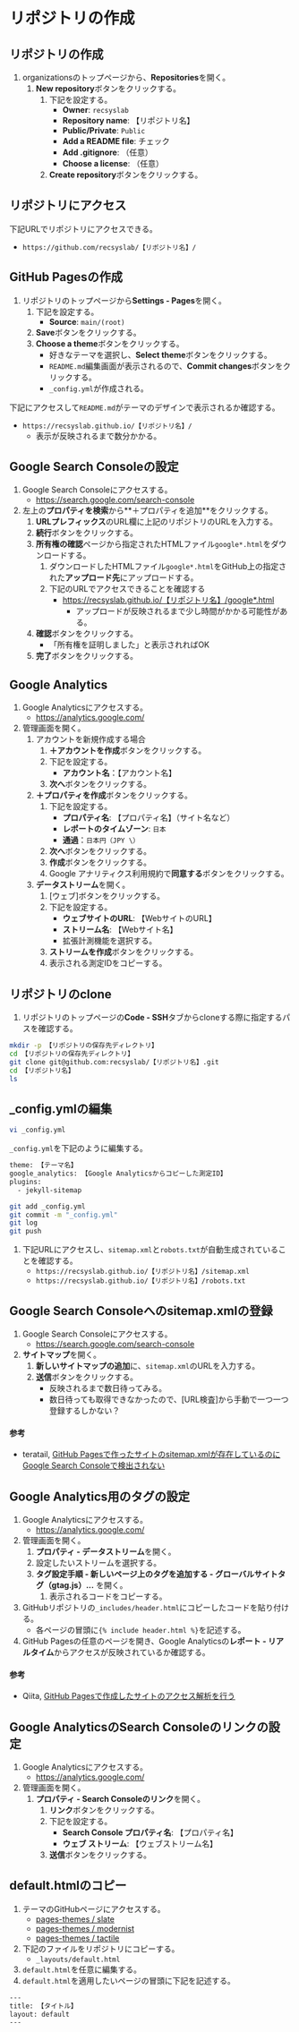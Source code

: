 # リポジトリの作成

## リポジトリの作成
1. organizationsのトップページから、**Repositories**を開く。
   1. **New repository**ボタンをクリックする。
      1. 下記を設定する。
         - **Owner**: `recsyslab`
         - **Repository name**: 【リポジトリ名】
         - **Public/Private**: `Public`
         - **Add a README file**: チェック
         - **Add .gitignore**: （任意）
         - **Choose a license**: （任意）
      2. **Create repository**ボタンをクリックする。

## リポジトリにアクセス
下記URLでリポジトリにアクセスできる。
- `https://github.com/recsyslab/【リポジトリ名】/`

## GitHub Pagesの作成

1. リポジトリのトップページから**Settings - Pages**を開く。
   1. 下記を設定する。
      - **Source**: `main/(root)`
   2. **Save**ボタンをクリックする。
   3. **Choose a theme**ボタンをクリックする。
      - 好きなテーマを選択し、**Select theme**ボタンをクリックする。
      - `README.md`編集画面が表示されるので、**Commit changes**ボタンをクリックする。
      - `_config.yml`が作成される。

下記にアクセスして`README.md`がテーマのデザインで表示されるか確認する。
- `https://recsyslab.github.io/【リポジトリ名】/`
  - 表示が反映されるまで数分かかる。

## Google Search Consoleの設定
1. Google Search Consoleにアクセスする。
   - https://search.google.com/search-console
2. 左上の**プロパティを検索**から**＋プロパティを追加**をクリックする。
   1. **URLプレフィックス**のURL欄に上記のリポジトリのURLを入力する。
   2. **続行**ボタンをクリックする。
   3. **所有権の確認**ページから指定されたHTMLファイル`google*.html`をダウンロードする。
      1. ダウンロードしたHTMLファイル`google*.html`をGitHub上の指定された**アップロード先**にアップロードする。
      2. 下記のURLでアクセスできることを確認する
         - https://recsyslab.github.io/【リポジトリ名】/google*.html
           - アップロードが反映されるまで少し時間がかかる可能性がある。
   4. **確認**ボタンをクリックする。
      - 「所有権を証明しました」と表示されればOK
   5. **完了**ボタンをクリックする。

## Google Analytics
1. Google Analyticsにアクセスする。
   - https://analytics.google.com/
2. 管理画面を開く。
   1. アカウントを新規作成する場合
      1. **＋アカウントを作成**ボタンをクリックする。
      2. 下記を設定する。
         - **アカウント名**：【アカウント名】
      3. **次へ**ボタンをクリックする。
   2. **＋プロパティを作成**ボタンをクリックする。
      1. 下記を設定する。
         - **プロパティ名**: 【プロパティ名】（サイト名など）
         - **レポートのタイムゾーン**: `日本`
         - **通過**：`日本円（JPY \）`
      2. **次へ**ボタンをクリックする。
      3. **作成**ボタンをクリックする。
      4. Google アナリティクス利用規約で**同意する**ボタンをクリックする。
   3. **データストリーム**を開く。
      1. [ウェブ]ボタンをクリックする。
      2. 下記を設定する。
         - **ウェブサイトのURL**: 【WebサイトのURL】
         - **ストリーム名**: 【Webサイト名】
         - 拡張計測機能を選択する。
      3. **ストリームを作成**ボタンをクリックする。
      4. 表示される測定IDをコピーする。

## リポジトリのclone
1. リポジトリのトップページの**Code - SSH**タブからcloneする際に指定するパスを確認する。

```bash
mkdir -p 【リポジトリの保存先ディレクトリ】
cd 【リポジトリの保存先ディレクトリ】
git clone git@github.com:recsyslab/【リポジトリ名】.git
cd 【リポジトリ名】
ls
```

## _config.ymlの編集

```bash
vi _config.yml
```

`_config.yml`を下記のように編集する。
```bash
theme: 【テーマ名】
google_analytics: 【Google Analyticsからコピーした測定ID】
plugins:
  - jekyll-sitemap
```

```bash
git add _config.yml
git commit -m "_config.yml"
git log
git push
```

1. 下記URLにアクセスし、`sitemap.xml`と`robots.txt`が自動生成されていることを確認する。
   - `https://recsyslab.github.io/【リポジトリ名】/sitemap.xml`
   - `https://recsyslab.github.io/【リポジトリ名】/robots.txt`

## Google Search Consoleへのsitemap.xmlの登録
1. Google Search Consoleにアクセスする。
   - https://search.google.com/search-console
2. **サイトマップ**を開く。
   1. **新しいサイトマップの追加**に、`sitemap.xml`のURLを入力する。
   2. **送信**ボタンをクリックする。
      - 反映されるまで数日待ってみる。
      - 数日待っても取得できなかったので、[URL検査]から手動で一つ一つ登録するしかない？

#### 参考
- teratail, [GitHub Pagesで作ったサイトのsitemap.xmlが存在しているのにGoogle Search Consoleで検出されない](https://teratail.com/questions/363538?link=qa_related_pc)


## Google Analytics用のタグの設定
1. Google Analyticsにアクセスする。
   - https://analytics.google.com/
2. 管理画面を開く。
   1. **プロパティ - データストリーム**を開く。
   2. 設定したいストリームを選択する。
   3. **タグ設定手順 - 新しいページ上のタグを追加する - グローバルサイトタグ（gtag.js）...** を開く。
      1. 表示されるコードをコピーする。
3. GitHubリポジトリの`_includes/header.html`にコピーしたコードを貼り付ける。
   - 各ページの冒頭に`{% include header.html %}`を記述する。
4. GitHub Pagesの任意のページを開き、Google Analyticsの**レポート - リアルタイム**からアクセスが反映されているか確認する。

#### 参考
- Qiita, [GitHub Pagesで作成したサイトのアクセス解析を行う](https://qiita.com/chikurin66/items/b776c9a2e5a8ebf0dd68)


## Google AnalyticsのSearch Consoleのリンクの設定
1. Google Analyticsにアクセスする。
   - https://analytics.google.com/
2. 管理画面を開く。
   1. **プロパティ - Search Consoleのリンク**を開く。
      1. **リンク**ボタンをクリックする。
      2. 下記を設定する。
         - **Search Console プロパティ名**: 【プロパティ名】
         - **ウェブ ストリーム**: 【ウェブストリーム名】
      3. **送信**ボタンをクリックする。

## default.htmlのコピー
1. テーマのGitHubページにアクセスする。
   - [pages-themes / slate](https://github.com/pages-themes/slate)
   - [pages-themes / modernist](https://github.com/pages-themes/modernist)
   - [pages-themes / tactile](https://github.com/pages-themes/tactile)
2. 下記のファイルをリポジトリにコピーする。
   - `_layouts/default.html`
3. `default.html`を任意に編集する。
4. `default.html`を適用したいページの冒頭に下記を記述する。
```html
---
title: 【タイトル】
layout: default
---
```
